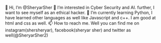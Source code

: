 👋 Hi, I’m @SheryarSher
👀 I’m interested in Cyber Security and AI. further, I want to see myself as an ethical hacker.
🌱 I’m currently learning Python, I have learned other languages as well like Javascript and c++. I am good at html and css as well.
📫 How to reach me. Well you can find me on instagram(shersheryar), facebook(sheryar sher) and twitter as well(@SheryarSher2)
